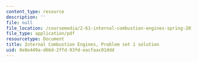 ```yaml
---
content_type: resource
description: ''
file: null
file_location: /coursemedia/2-61-internal-combustion-engines-spring-2017/8e8e449ad66d2ffd93fdeacfaac01ddd_MIT2_61S17_ps1_soln.pdf
file_type: application/pdf
resourcetype: Document
title: Internal Combustion Engines, Problem set 1 solution
uid: 8e8e449a-d66d-2ffd-93fd-eacfaac01ddd
---
```

